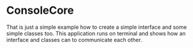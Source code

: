 # ConsoleCore
 That is just a simple example how to create a simple interface and some simple classes too. This application runs on terminal and shows how an interface and classes can to communicate each other.
